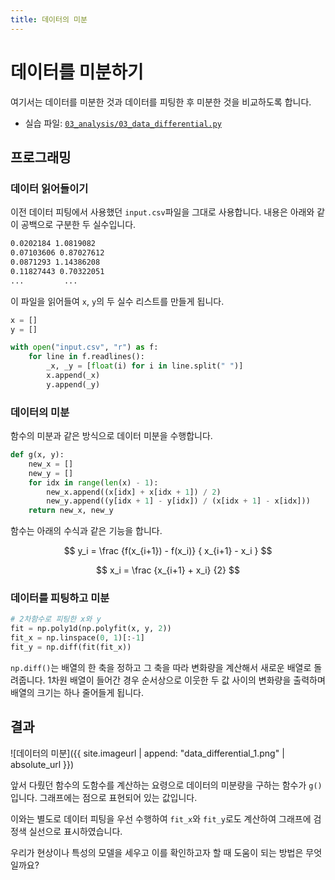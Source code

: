 ```yaml
---
title: 데이터의 미분
---
```


# 데이터를 미분하기

여기서는 데이터를 미분한 것과 데이터를 피팅한 후 미분한 것을 비교하도록 합니다.

- 실습 파일: [`03_analysis/03_data_differential.py`](https://github.com/CNU-Computer-Physics/Example-and-Practice/blob/main/03_analysis/03_data_differential.py)

## 프로그래밍

### 데이터 읽어들이기

이전 데이터 피팅에서 사용했던 `input.csv`파일을 그대로 사용합니다. 내용은 아래와 같이 공백으로 구분한 두 실수입니다.

```txt
0.0202184 1.0819082
0.07103606 0.87027612
0.0871293 1.14386208
0.11827443 0.70322051
...         ...
```

이 파일을 읽어들여 `x`, `y`의 두 실수 리스트를 만들게 됩니다.

```python
x = []
y = []

with open("input.csv", "r") as f:
    for line in f.readlines():
        _x, _y = [float(i) for i in line.split(" ")]
        x.append(_x)
        y.append(_y)
```

### 데이터의 미분

함수의 미분과 같은 방식으로 데이터 미분을 수행합니다.

```python
def g(x, y):
    new_x = []
    new_y = []
    for idx in range(len(x) - 1):
        new_x.append((x[idx] + x[idx + 1]) / 2)
        new_y.append((y[idx + 1] - y[idx]) / (x[idx + 1] - x[idx]))
    return new_x, new_y
```

함수는 아래의 수식과 같은 기능을 합니다.

$$ y_i = \frac {f(x_{i+1}) - f(x_i)} { x_{i+1} - x_i } $$

$$ x_i = \frac {x_{i+1} + x_i} {2} $$

### 데이터를 피팅하고 미분

```python
# 2차함수로 피팅한 x와 y
fit = np.poly1d(np.polyfit(x, y, 2))
fit_x = np.linspace(0, 1)[:-1]
fit_y = np.diff(fit(fit_x))
```

`np.diff()`는 배열의 한 축을 정하고 그 축을 따라 변화량을 계산해서 새로운 배열로 돌려줍니다. 1차원 배열이 들어간 경우 순서상으로 이웃한 두 값 사이의 변화량을 출력하며 배열의 크기는 하나 줄어들게 됩니다.

## 결과

![데이터의 미분]({{ site.imageurl | append: "data_differential_1.png" | absolute_url }})

앞서 다뤘던 함수의 도함수를 계산하는 요령으로 데이터의 미분량을 구하는 함수가 `g()`입니다. 그래프에는 점으로 표현되어 있는 값입니다.

이와는 별도로 데이터 피팅을 우선 수행하여 `fit_x`와 `fit_y`로도 계산하여 그래프에 검정색 실선으로 표시하였습니다.

우리가 현상이나 특성의 모델을 세우고 이를 확인하고자 할 때 도움이 되는 방법은 무엇일까요?
